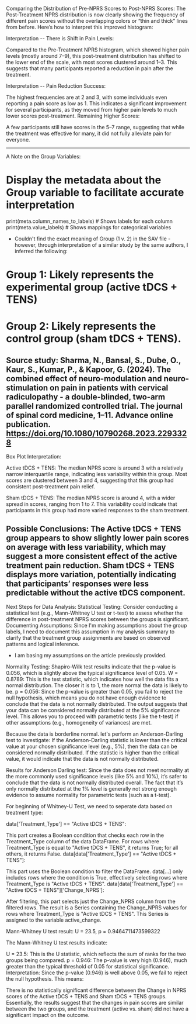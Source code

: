 Comparing the Distribution of Pre-NPRS Scores to Post-NPRS Scores:
The Post-Treatment NPRS distribution is now clearly showing the frequency of different pain scores without the overlapping colors or “thin and thick” lines from before. Here’s how to interpret this improved histogram:

Interpretation -- There is Shift in Pain Levels:

Compared to the Pre-Treatment NPRS histogram, which showed higher pain levels (mostly around 7–9), this post-treatment distribution has shifted to the lower end of the scale, with most scores clustered around 1–3.
This suggests that many participants reported a reduction in pain after the treatment.

Interpretation -- Pain Reduction Success:

The highest frequencies are at 2 and 3, with some individuals even reporting a pain score as low as 1.
This indicates a significant improvement for several participants, as they moved from higher pain levels to much lower scores post-treatment.
Remaining Higher Scores:

A few participants still have scores in the 5–7 range, suggesting that while the treatment was effective for many, it did not fully alleviate pain for everyone.

--------------------------------------------------------------------------------------------------------------------------------------------------------------------------------------------------------------------------
A Note on the Group Variables:

# Display the metadata about the Group variable to facilitate accurate interpretation
print(meta.column_names_to_labels) # Shows labels for each column
print(meta.value_labels) # Shows mappings for categorical variables 

* Couldn't find the exact meaning of Group (1 v. 2) in the SAV file - however, through interpretation of a similar study by the same authors, I inferred the following:
# Group 1: Likely represents the experimental group (active tDCS + TENS)
# Group 2: Likely represents the control group (sham tDCS + TENS).

Source study: Sharma, N., Bansal, S., Dube, O., Kaur, S., Kumar, P., & Kapoor, G. (2024). The combined effect of neuro-modulation and neuro-stimulation on pain in patients with cervical radiculopathy - a double-blinded, two-arm parallel randomized controlled trial. The journal of spinal cord medicine, 1–11. Advance online publication. https://doi.org/10.1080/10790268.2023.2293328
---------------------------------------------------------------------------------------------------------------------------------------------------------------------------------------------------------------------------
Box Plot Interpretation:

Active tDCS + TENS:
The median NPRS score is around 3 with a relatively narrow interquartile range, indicating less variability within this group.
Most scores are clustered between 3 and 4, suggesting that this group had consistent post-treatment pain relief.

Sham tDCS + TENS:
The median NPRS score is around 4, with a wider spread in scores, ranging from 1 to 7.
This variability could indicate that participants in this group had more varied responses to the sham treatment.

Possible Conclusions:
The Active tDCS + TENS group appears to show slightly lower pain scores on average with less variability, which may suggest a more consistent effect of the active treatment pain reduction.
Sham tDCS + TENS displays more variation, potentially indicating that participants’ responses were less predictable without the active tDCS component.
-------------------------------------------------------------------------------------------------------------------------------------------------------------------------------------------------------------------------------
Next Steps for Data Analysis:
Statistical Testing: Consider conducting a statistical test (e.g., Mann-Whitney U test or t-test) to assess whether the difference in post-treatment NPRS scores between the groups is significant.
Documenting Assumptions: Since I'm making assumptions about the group labels, I need to document this assumption in my analysis summary to clarify that the treatment group assignments are based on observed patterns and logical inference.
* I am basing my assumptions on the article previously provided.

Normality Testing:
Shapiro-Wilk test results indicate that the p-value is 0.056, which is slightly above the typical significance level of 0.05. 
W = 0.8789: This is the test statistic, which indicates how well the data fits a normal distribution. The closer it is to 1, the more normal the data is likely to be.
p = 0.056: Since the p-value is greater than 0.05, you fail to reject the null hypothesis, which means you do not have enough evidence to conclude that the data is not normally distributed.
The output suggests that your data can be considered normally distributed at the 5% significance level. This allows you to proceed with parametric tests (like the t-test) if other assumptions (e.g., homogeneity of variances) are met.

Because the data is borderline normal. let's perform an Anderson-Darling test to investigate:
    If the Anderson-Darling statistic is lower than the critical value at your chosen significance level (e.g., 5%), then the data can be considered normally distributed.
    If the statistic is higher than the critical value, it would indicate that the data is not normally distributed.

Results for Anderson Darling test:
Since the data does not meet normality at the more commonly used significance levels (like 5% and 10%), it’s safer to conclude that the data is not normally distributed overall.
The fact that it’s only normally distributed at the 1% level is generally not strong enough evidence to assume normality for parametric tests (such as a t-test).

For beginning of Whitney-U Test, we need to seperate data based on treatment type:

data['Treatment_Type'] == "Active tDCS + TENS":

This part creates a Boolean condition that checks each row in the Treatment_Type column of the data DataFrame.
For rows where Treatment_Type is equal to "Active tDCS + TENS", it returns True; for all others, it returns False.
data[data['Treatment_Type'] == "Active tDCS + TENS"]:

This part uses the Boolean condition to filter the DataFrame.
data[...] only includes rows where the condition is True, effectively selecting rows where Treatment_Type is "Active tDCS + TENS".
data[data['Treatment_Type'] == "Active tDCS + TENS"]['Change_NPRS']:

After filtering, this part selects just the Change_NPRS column from the filtered rows.
The result is a Series containing the Change_NPRS values for rows where Treatment_Type is "Active tDCS + TENS".
This Series is assigned to the variable active_change.

Mann-Whitney U test result: U = 23.5, p = 0.9464711473599322

The Mann-Whitney U test results indicate:

U = 23.5: This is the U statistic, which reflects the sum of ranks for the two groups being compared.
p = 0.946: The p-value is very high (0.946), much greater than the typical threshold of 0.05 for statistical significance.
Interpretation:
Since the p-value (0.946) is well above 0.05, we fail to reject the null hypothesis. This means:

There is no statistically significant difference between the Change in NPRS scores of the Active tDCS + TENS and Sham tDCS + TENS groups.
Essentially, the results suggest that the changes in pain scores are similar between the two groups, and the treatment (active vs. sham) did not have a significant impact on the outcome.